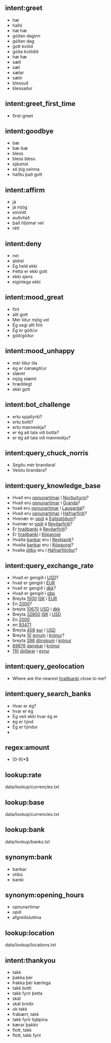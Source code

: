 ## intent:greet
- hæ
- halló
- hæ hæ
- góðan daginn
- góðan dag
- gott kvöld
- góða kvöldið
- hæ hæ
- sæll
- sæl
- sælar
- sælir
- blessuð
- blessaður

## intent:greet_first_time
 - first-greet

## intent:goodbye
- bæ
- bæ-bæ
- bless
- bless bless
- sjáumst
- sé þig seinna
- hafðu það gott

## intent:affirm
- já
- já mjög
- einmitt
- auðvitað
- það hljómar vel
- rétt

## intent:deny
- nei
- aldrei
- Ég held ekki
- Þetta er ekki gott
- ekki sjens
- eiginlega ekki

## intent:mood_great
- fínt
- allt gott
- Mér líður mjög vel
- Ég segi allt fínt
- Ég er góð/ur
- góð/góður

## intent:mood_unhappy
- mér líður illa
- ég er óánægð/ur
- slæmt
- mjög slæmt
- hræðilegt
- ekki gott

## intent:bot_challenge
- ertu spjallyrki?
- ertu botti?
- ertu manneskja?
- er ég að tala við botta?
- er ég að tala við manneskju?

## intent:query_chuck_norris
- Segðu mér brandara!
- Veistu brandara?

## intent:query_knowledge_base
- Hvað eru [opnunartímar](attribute:opening_hours) í [Norðurturni](bank)?
- Hvað eru [opnunartímar](attribute:opening_hours) í [Granda](bank)?
- hvað eru [opnunartímar](attribute:opening_hours) í [Laugardal](bank)?
- Hvað eru [opnunartímar](attribute:opening_hours) í [Hafnarfirði](location)?
- Hvenær er [opið](attribute:opening_hours) á [Egilsstöðum](bank)?
- hvenær er [opið](attribute:opening_hours) á [Reyðarfirði](bank)?
- Er [hraðbanki](attribute:ATM) á [Reyðarfirði](bank)?
- Er [hraðbanki](attribute:ATM) í [Kópavogi](location:Kópavogur)
- Hvaða [bankar](object_type:bank) eru í [Reykjavík](location)?
- Hvaða [bankar](object_type:bank) eru í [Kópavogi](location:Kópavogur)?
- hvaða [útibú](object_type:bank) eru í [Hafnarfjörður](location:Hafnarfjörður)?

## intent:query_exchange_rate
- Hvað er gengið í [USD](rate)?
- hvað er gengið í [EUR](rate)
- hvað er gengið í [dkk](rate)?
- Hvað er gengið í [gbp](rate)
- Breyta [1000](amount) [ISK](base) í [EUR](rate)
- En [2000](amount)?
- breyta [10670](amount) [USD](base) í [dkk](rate)
- Breyta [32800](amount) [ISK](base) í [USD](rate)
- En [2000](amount)
- en [93471](amount)
- Breyta [408](amount) [eur](base) í [USD](rate)
- Breyta [10](amount) [evrum](base:EUR) í [krónur](rate:ISK)?
- breyta [398](amount) [dönskum](base:DKK) í [krónur](rate:ISK)
- [89876](amount) [danskar](base:DKK) í [krónur](rate:ISK)
- [110](amount) [dollarar](base:USD) í [evrur](rate:EUR)

## intent:query_geolocation
- Where are the nearest [hraðbanki](attribute:ATM) close to me?

## intent:query_search_banks
- Hvar er ég?
- hvar er ég
- Ég veit ekki hvar ég er
- ég er týnd
- Ég er týndur
- 

## regex:amount
- [0-9]*$

## lookup:rate
  data/lookup/currencies.txt

## lookup:base
  data/lookup/currencies.txt
  
## lookup:bank
  data/lookup/banks.txt

## synonym:bank
- bankar
- útibú
- banki 

## synonym:opening_hours
- opnunartímar
- opið
- afgreiðslutíma

## lookup:location
  data/lookup/locations.txt

## intent:thankyou
- takk
- þakka þér
- Þakka þér kærlega
- takk botti
- takk fyrir þetta
- skál
- skál bróðir
- ok takk
- frábært, takk
- takk fyrir hjálpina
- kærar þakkir
- flott, takk
- flott, takk fyrir
